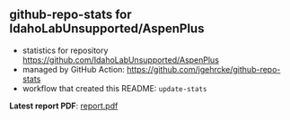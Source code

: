 ## github-repo-stats for IdahoLabUnsupported/AspenPlus

- statistics for repository https://github.com/IdahoLabUnsupported/AspenPlus
- managed by GitHub Action: https://github.com/jgehrcke/github-repo-stats
- workflow that created this README: `update-stats`

**Latest report PDF**: [report.pdf](https://github.com/idaholab/repository-statistics/raw/main/IdahoLabUnsupported/AspenPlus/latest-report/report.pdf)

